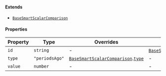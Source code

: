 #### Extends

* [`BaseSmartScalarComparison`](./api_html/BaseSmartScalarComparison.md)

#### Properties

| Property                   | Type           | Overrides                                                                                                                     | Inherited from                                                                                                            |
| -------------------------- | -------------- | ----------------------------------------------------------------------------------------------------------------------------- | ------------------------------------------------------------------------------------------------------------------------- |
| <a id="id"></a> `id`       | `string`       | -                                                                                                                             | [`BaseSmartScalarComparison`](./api_html/BaseSmartScalarComparison.md).[`id`](./api_html/BaseSmartScalarComparison.md#id) |
| <a id="type"></a> `type`   | `"periodsAgo"` | [`BaseSmartScalarComparison`](./api_html/BaseSmartScalarComparison.md).[`type`](./api_html/BaseSmartScalarComparison.md#type) | -                                                                                                                         |
| <a id="value"></a> `value` | `number`       | -                                                                                                                             | -                                                                                                                         |
